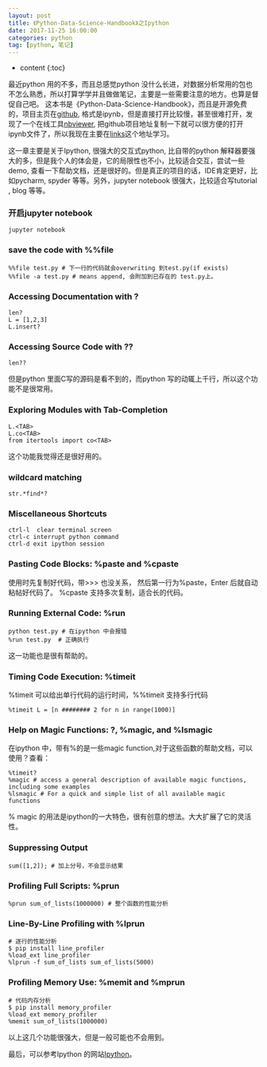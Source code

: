 ```yaml
---
layout: post
title: 《Python-Data-Science-Handbook》之Ipython
date: 2017-11-25 16:00:00
categories: python
tag: [python, 笔记]
---
```



* content
{:toc}


最近python 用的不多，而且总感觉python 没什么长进，对数据分析常用的包也不怎么熟悉，所以打算学学并且做做笔记，主要是一些需要注意的地方。也算是督促自己吧。
这本书是《Python-Data-Science-Handbook》，而且是开源免费的，项目主页在[github](https://github.com/jakevdp/PythonDataScienceHandbook), 格式是ipynb，但是直接打开比较慢，甚至很难打开，发现了一个在线工具[nbviewer](http://nbviewer.jupyter.org/), 把github项目地址复制一下就可以很方便的打开ipynb文件了，所以我现在主要在[links](http://nbviewer.jupyter.org/github/jakevdp/PythonDataScienceHandbook/blob/master/notebooks/Index.ipynb)这个地址学习。

这一章主要是关于Ipython, 很强大的交互式python, 比自带的python 解释器要强大的多，但是我个人的体会是，它的局限性也不小，比较适合交互，尝试一些demo, 查看一下帮助文档，还是很好的。但是真正的项目的话，IDE肯定更好，比如pycharm, spyder 等等。另外，jupyter notebook 很强大，比较适合写tutorial , blog 等等。


### 开启jupyter notebook

    jupyter notebook

### save the code with %%file

    %%file test.py # 下一行的代码就会overwriting 到test.py(if exists)
    %%file -a test.py # means append, 会附加到已存在的 test.py上。

### Accessing Documentation with ?

    len?
    L = [1,2,3]
    L.insert?

### Accessing Source Code with ??

    len??

但是python 里面C写的源码是看不到的，而python 写的动辄上千行，所以这个功能不是很常用。

### Exploring Modules with Tab-Completion

    L.<TAB>
    L.co<TAB>
    from itertools import co<TAB>

这个功能我觉得还是很好用的。
   
### wildcard matching

    str.*find*?

### Miscellaneous Shortcuts

    ctrl-l  clear terminal screen
    ctrl-c interrupt python command
    ctrl-d exit ipython session

### Pasting Code Blocks: %paste and %cpaste

使用时先复制好代码，带>>> 也没关系， 然后第一行为%paste，Enter 后就自动粘帖好代码了。
%cpaste 支持多次复制，适合长的代码。

### Running External Code: %run

    python test.py # 在ipython 中会报错
    %run test.py  # 正确执行

这一功能也是很有帮助的。

### Timing Code Execution: %timeit

%timeit 可以给出单行代码的运行时间，%%timeit 支持多行代码

    %timeit L = [n ######## 2 for n in range(1000)]

### Help on Magic Functions: ?, %magic, and %lsmagic

在ipython 中，带有%的是一些magic function,对于这些函数的帮助文档，可以使用？查看：

    %timeit?
    %magic # access a general description of available magic functions, including some examples
    %lsmagic # For a quick and simple list of all available magic functions

% magic 的用法是ipython的一大特色，很有创意的想法。大大扩展了它的灵活性。

### Suppressing Output

    sum([1,2]); # 加上分号，不会显示结果

### Profiling Full Scripts: %prun

    %prun sum_of_lists(1000000) # 整个函数的性能分析

### Line-By-Line Profiling with %lprun
    
    # 逐行的性能分析
    $ pip install line_profiler
    %load_ext line_profiler
    %lprun -f sum_of_lists sum_of_lists(5000)

### Profiling Memory Use: %memit and %mprun
    
    # 代码内存分析
    $ pip install memory_profiler
    %load_ext memory_profiler
    %memit sum_of_lists(1000000)

以上这几个功能很强大，但是一般可能也不会用到。

最后，可以参考Ipython 的网站[Ipython](http://ipython.org/)。



